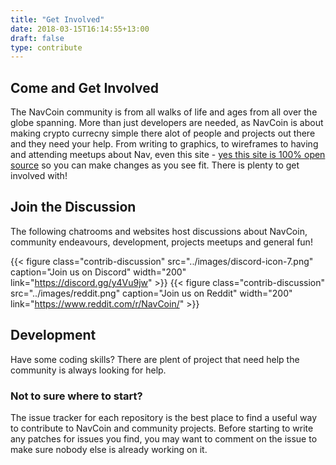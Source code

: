 ```yaml
---
title: "Get Involved"
date: 2018-03-15T16:14:55+13:00
draft: false
type: contribute
---
```


## Come and Get Involved
The NavCoin community is from all walks of life and ages from all over the globe spanning. More than just developers are needed, as NavCoin is about making crypto currecny simple there alot of people and projects out there and they need your help. From writing to graphics, to wireframes to having and attending meetups about Nav, even this site - [yes this site is 100% open source](https://github.com/NAVCoin/nav-community-site) so you can make changes as you see fit. There is plenty to get involved with!


## Join the Discussion
The following chatrooms and websites host discussions about NavCoin, community endeavours, development, projects meetups and general fun!

{{< figure class="contrib-discussion"  src="../images/discord-icon-7.png" caption="Join us on Discord" width="200" link="https://discord.gg/y4Vu9jw" >}} 
{{< figure class="contrib-discussion" src="../images/reddit.png"  caption="Join us on Reddit" width="200" link="https://www.reddit.com/r/NavCoin/" >}}


## Development
Have some coding skills? There are plent of project that need help the community is always looking for help. 

### Not to sure where to start?
The issue tracker for each repository is the best place to find a useful way to contribute to NavCoin and community projects. Before starting to write any patches for issues you find, you may want to comment on the issue to make sure nobody else is already working on it.

